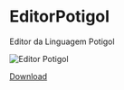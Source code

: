 # EditorPotigol
Editor da Linguagem Potigol

![Editor Potigol](https://cloud.githubusercontent.com/assets/303460/8604675/7180d638-2656-11e5-9239-90d29628d9d0.png)

[Download](https://github.com/potigol/Potigol/releases/latest)
